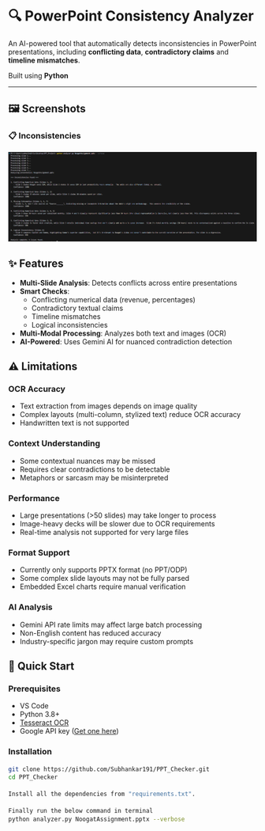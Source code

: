 # 🔍 PowerPoint Consistency Analyzer

An AI-powered tool that automatically detects inconsistencies in PowerPoint presentations, including **conflicting data**, **contradictory claims** and **timeline mismatches**.

Built using **Python**

---

## 🖼️ Screenshots

### 📋 Inconsistencies
![Result](./screenshot/Screenshot_1.png)


## ✨ Features

- **Multi-Slide Analysis**: Detects conflicts across entire presentations
- **Smart Checks**:
  - Conflicting numerical data (revenue, percentages)
  - Contradictory textual claims
  - Timeline mismatches
  - Logical inconsistencies
- **Multi-Modal Processing**: Analyzes both text and images (OCR)
- **AI-Powered**: Uses Gemini AI for nuanced contradiction detection

## ⚠️ Limitations

### OCR Accuracy
- Text extraction from images depends on image quality  
- Complex layouts (multi-column, stylized text) reduce OCR accuracy  
- Handwritten text is not supported

### Context Understanding
- Some contextual nuances may be missed  
- Requires clear contradictions to be detectable  
- Metaphors or sarcasm may be misinterpreted

### Performance
- Large presentations (>50 slides) may take longer to process  
- Image-heavy decks will be slower due to OCR requirements  
- Real-time analysis not supported for very large files

### Format Support
- Currently only supports PPTX format (no PPT/ODP)  
- Some complex slide layouts may not be fully parsed  
- Embedded Excel charts require manual verification

### AI Analysis
- Gemini API rate limits may affect large batch processing  
- Non-English content has reduced accuracy  
- Industry-specific jargon may require custom prompts

## 🚀 Quick Start

### Prerequisites
- VS Code
- Python 3.8+
- [Tesseract OCR](https://github.com/tesseract-ocr/tesseract)
- Google API key ([Get one here](https://aistudio.google.com/app/apikey))

### Installation
```bash
git clone https://github.com/Subhankar191/PPT_Checker.git
cd PPT_Checker

Install all the dependencies from "requirements.txt".

Finally run the below command in terminal
python analyzer.py NoogatAssignment.pptx --verbose 
